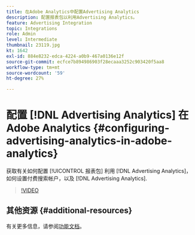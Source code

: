 ```yaml
---
title: 在Adobe Analytics中配置Advertising Analytics
description: 配置报表包以利用Advertising Analytics。
feature: Advertising Integration
topic: Integrations
role: Admin
level: Intermediate
thumbnail: 23119.jpg
kt: 1642
exl-id: 884e8232-edca-4224-a0b9-467a0136e12f
source-git-commit: ecfce7b894986903f28ecaaa3252c903420f5aa8
workflow-type: tm+mt
source-wordcount: '59'
ht-degree: 27%

---
```


# 配置 [!DNL Advertising Analytics] 在Adobe Analytics {#configuring-advertising-analytics-in-adobe-analytics}

获取有关如何配置 [!UICONTROL 报表包] 利用 [!DNL Advertising Analytics]，如何设置付费搜索帐户，以及 [!DNL Advertising Analytics].

>[!VIDEO](https://video.tv.adobe.com/v/23119/?quality=12)

## 其他资源 {#additional-resources}

有关更多信息，请参阅[功能文档](https://experienceleague.adobe.com/docs/analytics/integration/advertising-analytics/overview.html)。
